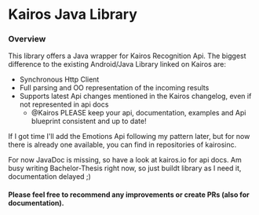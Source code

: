 # Kairos Java Library
### Overview
This library offers a Java wrapper for Kairos Recognition Api. The biggest difference to the existing Android/Java Library linked on Kairos are:

- Synchronous Http Client
- Full parsing and OO representation of the incoming results
- Supports latest Api changes mentioned in the Kairos changelog, even if not represented in api docs
    - @Kairos PLEASE keep your api, documentation, examples and Api blueprint consistent and up to date!

If I got time I'll add the Emotions Api following my pattern later, but for now there is already one available, you can find in repositories of kairosinc.

For now JavaDoc is missing, so have a look at kairos.io for api docs. Am busy writing Bachelor-Thesis right now, so just buildt library as I need it, documentation delayed ;)

#### Please feel free to recommend any improvements or create PRs (also for documentation).